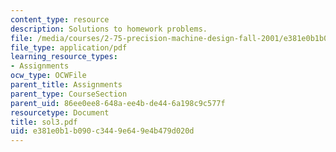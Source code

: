 ```yaml
---
content_type: resource
description: Solutions to homework problems.
file: /media/courses/2-75-precision-machine-design-fall-2001/e381e0b1b090c3449e649e4b479d020d_sol3.pdf
file_type: application/pdf
learning_resource_types:
- Assignments
ocw_type: OCWFile
parent_title: Assignments
parent_type: CourseSection
parent_uid: 86ee0ee8-648a-ee4b-de44-6a198c9c577f
resourcetype: Document
title: sol3.pdf
uid: e381e0b1-b090-c344-9e64-9e4b479d020d
---
```

